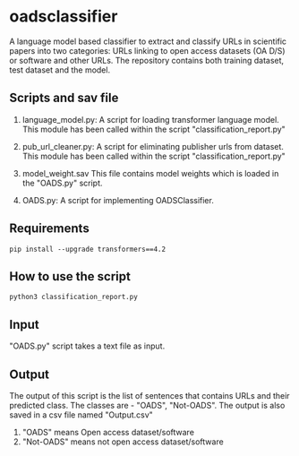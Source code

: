 # oadsclassifier

A language model based classifier to extract and classify URLs in scientific papers into two categories: URLs linking to open access datasets (OA D/S) or software and other URLs. The repository contains both training dataset, test dataset and the model. 

Scripts and sav file
---------------
1. language_model.py:
    A script for loading transformer language model. This module has been called within the script "classification_report.py"
    
2. pub_url_cleaner.py:
    A script for eliminating publisher urls from dataset. This module has been called within the script "classification_report.py"

3. model_weight.sav
   This file contains model weights which is loaded in the "OADS.py" script.
    
4. OADS.py:
    A script for implementing OADSClassifier.
    
Requirements
---------------
    pip install --upgrade transformers==4.2

How to use the script
---------------------
    python3 classification_report.py

Input
---------------------

"OADS.py" script takes a text file as input.

Output
---------------------

The output of this script is the list of sentences that contains URLs and their predicted class. The classes are - "OADS", "Not-OADS". The output is also saved in a csv file named "Output.csv"
1. "OADS" means Open access dataset/software
2. "Not-OADS" means not open access dataset/software


      
